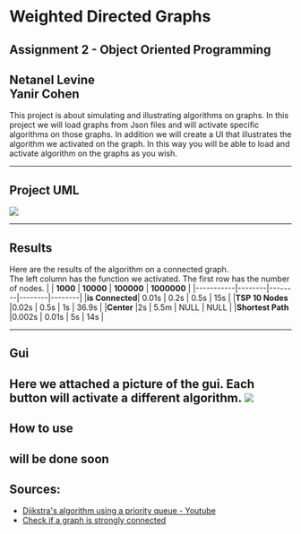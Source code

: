 # Weighted Directed Graphs
## Assignment 2 - Object Oriented Programming 
**Netanel Levine**   
**Yanir Cohen**    
--- 
This project is about simulating and illustrating algorithms on graphs. In this project we will load graphs from Json files and will activate specific algorithms on those graphs. In addition we will create a UI that illustrates the algorithm we activated on the graph.
In this way you will be able to load and activate algorithm on the graphs as you wish.
 
---
## Project UML

<img src="https://github.com/netanellevine/Weighted_Graph_Algorithms/blob/main/uml/image%20(2).png">

---

## Results
Here are the results of the algorithm on a connected graph.  
The left column has the function we activated. The first row has the number of nodes.
|        | **1000** | **10000** | **100000** | **1000000** |
|-----------|--------|--------|--------|--------|
|**is Connected**|	0.01s	 | 0.2s  |	 0.5s  | 15s  | 
|**TSP 10 Nodes** |0.02s	 | 0.5s   |	1s  | 36.9s  | 
|**Center** |2s	 | 5.5m   |	NULL   | NULL  | 
|**Shortest Path** |0.002s | 0.01s   |	5s   | 14s  | 

---
## Gui 
Here we attached a picture of the gui.
Each button will activate a different algorithm.
    <img src="https://github.com/netanellevine/Weighted_Graph_Algorithms/blob/main/gui/graph.PNG">
---
## How to use
will be done soon
---
## Sources:

  - <a href="https://www.youtube.com/watch?v=CerlT7tTZfY&t">Djikstra's algorithm using a priority queue - Youtube</a>
  - <a href="https://www.geeksforgeeks.org/connectivity-in-a-directed-graph/">Check if a graph is strongly connected</a>
